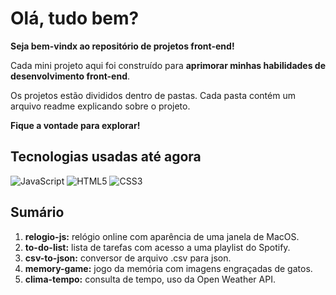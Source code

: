 # Olá, tudo bem?

**Seja bem-vindx ao repositório de projetos front-end!**

Cada mini projeto aqui foi construído para **aprimorar minhas habilidades de desenvolvimento front-end**.

 Os projetos estão divididos dentro de pastas. Cada pasta contém um arquivo readme explicando sobre o projeto.
 
 **Fique a vontade para explorar!**



## Tecnologias usadas até agora
 ![JavaScript](https://img.shields.io/badge/javascript-%23323330.svg?style=for-the-badge&logo=javascript&logoColor=%23F7DF1E) ![HTML5](https://img.shields.io/badge/html5-%23E34F26.svg?style=for-the-badge&logo=html5&logoColor=white) ![CSS3](https://img.shields.io/badge/css3-%231572B6.svg?style=for-the-badge&logo=css3&logoColor=white)



## Sumário

1. **relogio-js:**  relógio online com aparência de uma janela de MacOS.
2. **to-do-list:** lista de tarefas com acesso a uma playlist do Spotify.
3. **csv-to-json:** conversor de arquivo .csv para json.
4. **memory-game:** jogo da memória com imagens engraçadas de gatos.
5. **clima-tempo:** consulta de tempo, uso da Open Weather API.


